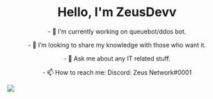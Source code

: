 <h1 align="center">Hello, I'm ZeusDevv</h1>
  
<p align="center">- 🔭 I’m currently working on queuebot/ddos bot.</p>
<p align="center">- 👯 I’m looking to share my knowledge with those who want it.</p>
<p align="center">- 💬 Ask me about any IT related stuff.</p>
<p align="center">- 📫 How to reach me: Discord: Zeus Network#0001</p>

<img align="center" src="https://github-readme-stats.vercel.app/api?username=ZeusDevv&&show_icons=true&title_color=ffffff&icon_color=e7e60b&text_color=0b0ce7&bg_color=303030">
